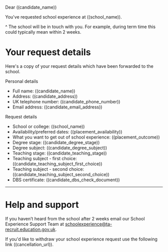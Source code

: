 Dear ((candidate_name))

You've requested school experience at ((school_name)).

^ The school will be in touch with you. For example, during term time this could typically mean within 2 weeks.

# Your request details

Here's a copy of your request details which have been forwarded to the school.

Personal details

* Full name: ((candidate_name))
* Address: ((candidate_address))
* UK telephone number: ((candidate_phone_number))
* Email address: ((candidate_email_address))

Request details

* School or college: ((school_name))
* Availability/preferred dates: ((placement_availability))
* What you want to get out of school experience: ((placement_outcome))
* Degree stage: ((candidate_degree_stage))
* Degree subject: ((candidate_degree_subject))
* Teaching stage: ((candidate_teaching_stage))
* Teaching subject - first choice: ((candidate_teaching_subject_first_choice))
* Teaching subject - second choice: ((candidate_teaching_subject_second_choice))
* DBS certificate: ((candidate_dbs_check_document))

---

# Help and support

If you haven’t heard from the school after 2 weeks email our School Experience Support Team at schoolexperience@ta-recruit.education.gov.uk.

If you'd like to withdraw your school experience request use the following link ((cancellation_url)).